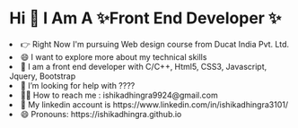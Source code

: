 # Hi 👋 I Am A ✨Front End Developer ✨
<li>👉 Right Now I'm pursuing Web design course from Ducat India Pvt. Ltd.</li>
<li>😄  I want to explore more about my technical skills </li>
<li>💬 I am a front end developer with C/C++, Html5, CSS3, Javascript, Jquery, Bootstrap
</li>
<li>🤔 I’m looking for help with ???? </li>
<li>💁‍♀️ How to reach me : ishikadhingra9924@gmail.com
<li>💁‍ My linkedin account is https://www.linkedin.com/in/ishikadhingra3101/ </li>
</li>

<li>😄 Pronouns: https://ishikadhingra.github.io</li>
